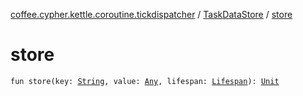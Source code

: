 [coffee.cypher.kettle.coroutine.tickdispatcher](../index.md) / [TaskDataStore](index.md) / [store](./store.md)

# store

`fun store(key: `[`String`](https://kotlinlang.org/api/latest/jvm/stdlib/kotlin/-string/index.html)`, value: `[`Any`](https://kotlinlang.org/api/latest/jvm/stdlib/kotlin/-any/index.html)`, lifespan: `[`Lifespan`](-lifespan/index.md)`): `[`Unit`](https://kotlinlang.org/api/latest/jvm/stdlib/kotlin/-unit/index.html)
